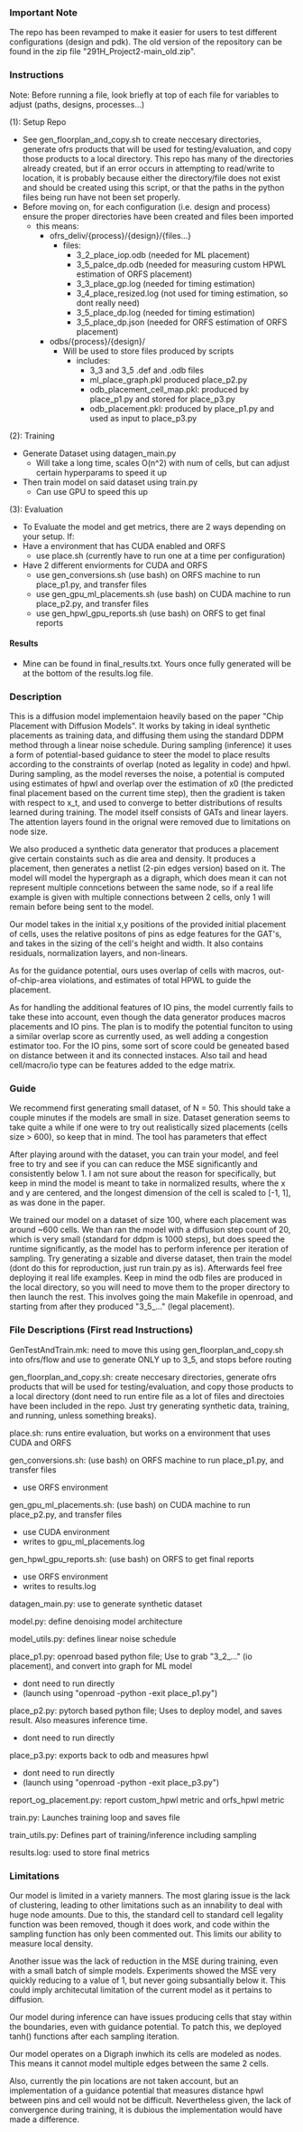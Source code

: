 ### Important Note
The repo has been revamped to make it easier for users to test different configurations (design and pdk). The old version of the repository can be found in the zip file "291H_Project2-main_old.zip".

### Instructions
Note: Before running a file, look briefly at top of each file for variables to adjust (paths, designs, processes...)

(1): Setup Repo
- See gen_floorplan_and_copy.sh to create neccesary directories, generate ofrs products that will be used for testing/evaluation, and copy those products to a local directory. This repo has many of the directories already created, but if an error occurs in attempting to read/write to location, it is probably because
either the directory/file does not exist and should be created using this script, or that the paths in the python files being run have not been set properly.
- Before moving on, for each configuration (i.e. design and process) ensure the proper directories have been created and files been imported
  - this means:
    - ofrs_deliv/{process}/{design}/{files...}
      - files:
        - 3_2_place_iop.odb     (needed for ML placement)
        - 3_5_palce_dp.odb      (needed for measuring custom HPWL estimation of ORFS placement)
        - 3_3_place_gp.log      (needed for timing estimation)
        - 3_4_place_resized.log (not used for timing estimation, so dont really need)
        - 3_5_place_dp.log      (needed for timing estimation)
        - 3_5_place_dp.json     (needed for ORFS estimation of ORFS placement)
    - odbs/{process}/{design}/
      - Will be used to store files produced by scripts
        - includes:
          - 3_3 and 3_5 .def and .odb files
          - ml_place_graph.pkl produced place_p2.py
          - odb_placement_cell_map.pkl: produced by place_p1.py and stored for place_p3.py
          - odb_placement.pkl: produced by place_p1.py and used as input to place_p3.py

(2): Training
- Generate Dataset using datagen_main.py
  - Will take a long time, scales O(n^2) with num of cells, but can adjust certain hyperparams to speed it up
- Then train model on said dataset using train.py
  - Can use GPU to speed this up

(3): Evaluation
- To Evaluate the model and get metrics, there are 2 ways depending on your setup. If:
- Have a environment that has CUDA enabled and ORFS
  - use place.sh (currently have to run one at a time per configuration)
- Have 2 different enviorments for CUDA and ORFS
  - use gen_conversions.sh (use bash) on ORFS machine to run place_p1.py, and transfer files
  - use gen_gpu_ml_placements.sh (use bash) on CUDA machine to run place_p2.py, and transfer files
  - use gen_hpwl_gpu_reports.sh (use bash) on ORFS to get final reports

#### Results
- Mine can be found in final_results.txt. Yours once fully generated will be at the bottom of the results.log file.

### Description
This is a diffusion model implementaion heavily based on the paper "Chip Placement with Diffusion Models". It works by taking in ideal synthetic placements as training data, and diffusing them using the standard DDPM method through a linear noise schedule. During sampling (inference) it uses a form of potential-based guidance to steer the model to place results according to the constraints of overlap (noted as legality in code) and hpwl. During sampling, as the model reverses the noise, a potential is computed using estimates of hpwl and overlap over the estimation of x0 (the predicted final placement based on the current time step), then the gradient is taken with respect to x_t, and used to converge to better distributions of results learned during training. The model itself consists of GATs and linear layers. The attention layers found in the orignal were removed due to limitations on node size. 

We also produced a synthetic data generator that produces a placement give certain constaints such as die area and density. It produces a placement, then generates a netlist (2-pin edges version) based on it. The model will model the hypergraph as a digraph, which does mean it can not represent multiple conncetions between the same node, so if a real life example is given with multiple connections between 2 cells, only 1 will remain before being sent to the model.

Our model takes in the initial x,y positions of the provided initial placement of cells, uses the relative positons of pins as edge features for the GAT's, and takes in the sizing of the cell's height and width. It also contains residuals, normalization layers, and non-linears.

As for the guidance potential, ours uses overlap of cells with macros, out-of-chip-area violations, and estimates of total HPWL to guide the placement.

As for handling the additional features of IO pins, the model currently fails to take these into account, even though the data generator produces macros placements and IO pins. The plan is to modify the potential funciton to using a similar overlap score as currently used, as well adding a congestion estimator too. For the IO pins, some sort of score could be geneated based on distance between it and its connected instaces. Also tail and head cell/macro/io type can be features added to the edge matrix.

### Guide
We recommend first generating small dataset, of N = 50. This should take a couple minutes if the models are small in size. Dataset generation seems to take quite a while if one were to try out realistically sized placements (cells size > 600), so keep that in mind. The tool has parameters that effect 

After playing around with the dataset, you can train your model, and feel free to try and see if you can can reduce the MSE significantly and consistently below 1. I am not sure about the reason for specifically, but keep in mind the model is meant to take in normalized results, where the x and y are centered, and the longest dimension of the cell is scaled to [-1, 1], as was done in the paper.

We trained our model on a dataset of size 100, where each placement was around ~600 cells. We than ran the model with a diffusion step count of 20, which is very small (standard for ddpm is 1000 steps), but does speed the runtime significantly, as the model has to perform inference per iteration of sampling. Try generating a sizable and diverse dataset, then train the model (dont do this for reproduction, just run train.py as is). Afterwards feel free deploying it real life examples. Keep in mind the odb files are produced in the local directory, so you will need to move them to the proper directory to then launch the rest. This involves going the main Makefile in openroad, and starting from after they produced "3_5_..." (legal placement).

### File Descriptions (First read Instructions)

GenTestAndTrain.mk: need to move this using gen_floorplan_and_copy.sh into ofrs/flow and use to generate ONLY up to 3_5, and stops before routing

gen_floorplan_and_copy.sh: create neccesary directories, generate ofrs products that will be used for testing/evaluation, and copy those products to a local directory (dont need to run entire file as a lot of files and directoies have been included in the repo. Just try generating synthetic data, training, and running, unless something breaks).

place.sh: runs entire evaluation, but works on a environment that uses CUDA and ORFS

gen_conversions.sh: (use bash) on ORFS machine to run place_p1.py, and transfer files
- use ORFS environment

gen_gpu_ml_placements.sh: (use bash) on CUDA machine to run place_p2.py, and transfer files
- use CUDA environment
- writes to gpu_ml_placements.log

gen_hpwl_gpu_reports.sh: (use bash) on ORFS to get final reports
- use ORFS environment
- writes to results.log

datagen_main.py: use to generate synthetic dataset

model.py: define denoising model architecture

model_utils.py: defines linear noise schedule

place_p1.py: openroad based python file; Use to grab "3_2_..."  (io placement), and convert into graph for ML model
- dont need to run directly
- (launch using "openroad -python -exit place_p1.py")

place_p2.py: pytorch based python file; Uses to deploy model, and saves result. Also measures inference time.
- dont need to run directly

place_p3.py: exports back to odb and measures hpwl
- dont need to run directly
- (launch using "openroad -python -exit place_p3.py")

report_og_placement.py: report custom_hpwl metric and orfs_hpwl metric

train.py: Launches training loop and saves file

train_utils.py: Defines part of training/inference including sampling

results.log: used to store final metrics

### Limitations
Our model is limited in a variety manners. The most glaring issue is the lack of clustering, leading to other limitations such as an innability to deal with huge node amounts. Due to this, the standard cell to standard cell legality function was been removed, though it does work, and code within the sampling function has only been commented out. This limits our ability to measure local density.

Another issue was the lack of reduction in the MSE during training, even with a small batch of simple models. Experiments showed the MSE very quickly reducing to a value of 1, but never going subsantially below it. This could imply architecutal limitation of the current model as it pertains to diffusion. 

Our model during inference can have issues producing cells that stay within the boundaries, even with guidance potential. To patch this, we deployed tanh() functions after each sampling iteration.

Our model operates on a Digraph inwhich its cells are modeled as nodes. This means it cannot model multiple edges between the same 2 cells.

Also, currently the pin locations are not taken account, but an implementation of a guidance potential that measures distance hpwl between pins and cell would not be difficult. Nevertheless given, the lack of convergence during training, it is dubious the implementation would have made a difference.
